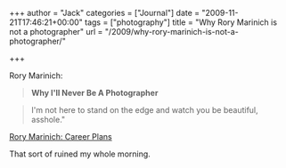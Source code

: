 +++
author = "Jack"
categories = ["Journal"]
date = "2009-11-21T17:46:21+00:00"
tags = ["photography"]
title = "Why Rory Marinich is not a photographer"
url = "/2009/why-rory-marinich-is-not-a-photographer/"

+++

Rory Marinich:

> **Why I'll Never Be A Photographer**
  
> I'm not here to stand on the edge and watch you be beautiful, asshole."

[Rory Marinich: Career Plans][1]

That sort of ruined my whole morning.

 [1]: http://journal.rinich.com/post/247529868/career-plans
